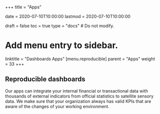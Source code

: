 +++
title = "Apps"

date = 2020-07-10T10:00:00
lastmod = 2020-07-10T10:00:00

draft = false
toc = true
type = "docs"  # Do not modify.

# Add menu entry to sidebar.
linktitle = "Dashboards Apps"
[menu.reproducible]
  parent = "Apps"
  weight = 33
+++

## Reproducible dashboards

Our apps can integrate your internal financial or transactional data with thousands of external indicators from official statistics to satellite sensory data.  We make sure that your organization always has valid KPIs that are aware of the changes of your working environment.

